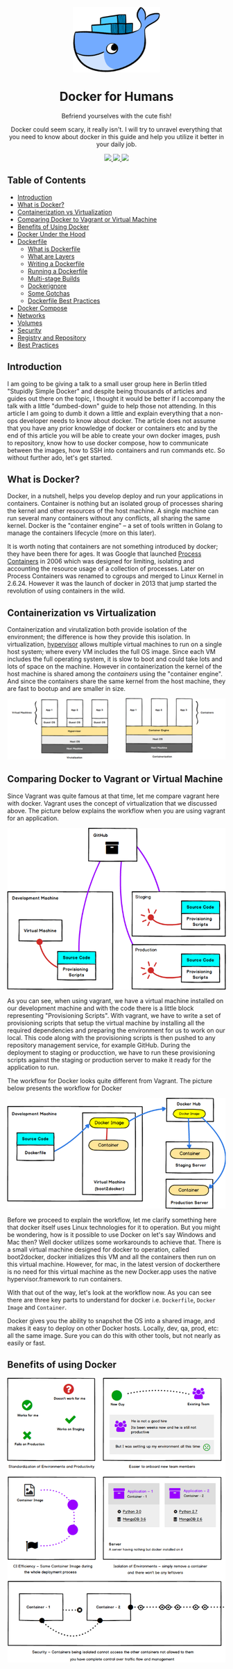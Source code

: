 <p align="center">
  <img src="./images/docker-logo.png" height="150" align="center" />
  <h1 align="center">Docker for Humans</h1>
  <p align="center">Befriend yourselves with the cute fish!</p>
  <p align="center">Docker could seem scary, it really isn't. I will try to unravel everything that you need to know about docker in this guide and help you utilize it better in your daily job.</p>
  <p align="center">
  	<a href="https://creativecommons.org/licenses/by/4.0/">
  		<img src="https://img.shields.io/badge/License-CC%20BY%204.0-lightgrey.svg" />
  	</a>
  	<a href="http://makeapullrequest.com">
  		<img src="https://img.shields.io/badge/contributions-welcome-green.svg" />
  	</a>
  	<a href="http://twitter.com/kamranahmedse">
  		<img src="https://img.shields.io/badge/author-kamranahmedse-blue.svg" />
  	</a>
  </p>
</p>

## Table of Contents
* [Introduction](#introduction)
* [What is Docker?](#what-is-docker)
* [Containerization vs Virtualization](#containerization-vs-virtualization)
* [Comparing Docker to Vagrant or Virtual Machine](#comparing-docker-to-vagrant-or-virtual-machine)
* [Benefits of Using Docker](#benefits-of-using-docker)
* [Docker Under the Hood](#docker-under-the-hood)
* [Dockerfile](#dockerfile)
	- [What is Dockerfile](#what-is-dockerfile)
	- [What are Layers](#what-are-layers)
	- [Writing a Dockerfile](#writing-a-dockerfile)
	- [Running a Dockerfile](#running-a-dockerfile)
	- [Multi-stage Builds](#multi-stage-builds)
	- [Dockerignore](#dockerignore)
	- [Some Gotchas](#some-gotchas)
	- [Dockerfile Best Practices](#dockerfile-best-practices)
* [Docker Compose](#docker-compose)
* [Networks](#networks)
* [Volumes](#volumes)
* [Security](#security)
* [Registry and Repository](#registry-and-repository)
* [Best Practices](#best-practices)

## Introduction

I am going to be giving a talk to a small user group here in Berlin titled "Stupidly Simple Docker" and despite being thousands of articles and guides out there on the topic, I thought it would be better if I accompany the talk with a little "dumbed-down" guide to help those not attending. In this article I am going to dumb it down a little and explain everything that a non-ops developer needs to know about docker. The article does not assume that you have any prior knowledge of docker or containers etc and by the end of this article you will be able to create your own docker images, push to repository, know how to use docker compose, how to communicate between the images, how to SSH into containers and run commands etc. So without further ado, let's get started.

## What is Docker?

Docker, in a nutshell, helps you develop deploy and run your applications in containers. Container is nothing but an isolated group of processes sharing the kernel and other resources of the host machine. A single machine can run several many containers without any conflicts, all sharing the same kernel. Docker is the "container engine" – a set of tools written in Golang to manage the containers lifecycle (more on this later).

It is worth noting that containers are not something introduced by docker; they have been there for ages. It was Google that launched [Process Containers](https://en.wikipedia.org/wiki/Cgroups) in 2006 which was designed for limiting, isolating and accounting the resource usage of a collection of processes. Later on Process Containers was renamed to cgroups and merged to Linux Kernel in 2.6.24. However it was the launch of docker in 2013 that jump started the revolution of using containers in the wild.

## Containerization vs Virtualization

Containerization and virutalization both provide isolation of the environment; the difference is how they provide this isolation. In virtualization, [hypervisor](https://en.wikipedia.org/wiki/Hypervisor) allows multiple virtual machines to run on a single host system; where every VM includes the full OS image. Since each VM includes the full operating system, it is slow to boot and could take lots and lots of space on the machine. However in containerization the kernel of the host machine is shared among the *containers* using the "container engine". And since the containers share the same kernel from the host machine, they are fast to bootup and are smaller in size.

![](./images/containers-vs-virtualization.png)

## Comparing Docker to Vagrant or Virtual Machine

Since Vagrant was quite famous at that time, let me compare vagrant here with docker. Vagrant uses the concept of virtualization that we discussed above. The picture below explains the workflow when you are using vagrant for an application.

![](./images/vagrant.png)

As you can see, when using vagrant, we have a virtual machine installed on our development machine and with the code there is a little block representing "Provisioning Scripts". With vagrant, we have to write a set of provisioning scripts that setup the virtual machine by installing all the required dependencies and preparing the environment for us to work on our local. This code along with the provisioning scripts is then pushed to any repository management service, for example GitHub. During the deployment to staging or producction, we have to run these provisioning scripts against the staging or production server to make it ready for the application to run.

The workflow for Docker looks quite different from Vagrant. The picture below presents the workflow for Docker

![](./images/docker.png)

Before we proceed to explain the workflow, let me clarify something here that docker itself uses Linux technologies for it to operation. But you might be wondering, how is it possible to use Docker on let's say Windows and Mac then? Well docker utilizes some workarounds to achieve that. There is a small virtual machine designed for docker to operation, called boot2docker, docker initializes this VM and all the containers then run on this virtual machine. However, for mac, in the latest version of dockerthere is no need for this virtual machine as the new Docker.app uses the native hypervisor.framework to run containers.

With that out of the way, let's look at the workflow now. As you can see there are three key parts to understand for docker i.e. `Dockerfile`, `Docker Image` and `Container`.

Docker gives you the ability to snapshot the OS into a shared image, and makes it easy to deploy on other Docker hosts. Locally, dev, qa, prod, etc: all the same image. Sure you can do this with other tools, but not nearly as easily or fast.

## Benefits of using Docker

![](./images/container-benefits.png)

